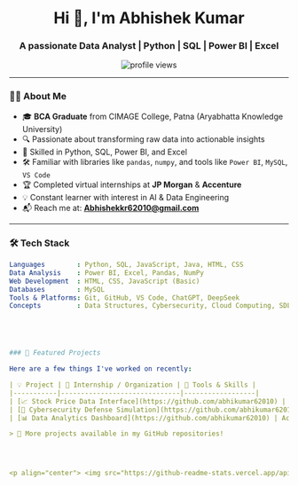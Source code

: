 <h1 align="center">Hi 👋, I'm Abhishek Kumar</h1>
<h3 align="center">A passionate Data Analyst | Python | SQL | Power BI | Excel</h3>

<p align="center">
  <img src="https://komarev.com/ghpvc/?username=your-github-username&label=Profile%20views&color=0e75b6&style=flat" alt="profile views" />
</p>

---

### 🧑‍💻 About Me

- 🎓 **BCA Graduate** from CIMAGE College, Patna (Aryabhatta Knowledge University)
- 🔍 Passionate about transforming raw data into actionable insights
- 🧠 Skilled in Python, SQL, Power BI, and Excel
- 🛠️ Familiar with libraries like `pandas`, `numpy`, and tools like `Power BI`, `MySQL`, `VS Code`
- 🏆 Completed virtual internships at **JP Morgan** & **Accenture**
- 💡 Constant learner with interest in AI & Data Engineering
- 📬 Reach me at: **Abhishekkr62010@gmail.com**

---

### 🛠️ Tech Stack

```yaml
Languages        : Python, SQL, JavaScript, Java, HTML, CSS
Data Analysis    : Power BI, Excel, Pandas, NumPy
Web Development  : HTML, CSS, JavaScript (Basic)
Databases        : MySQL
Tools & Platforms: Git, GitHub, VS Code, ChatGPT, DeepSeek
Concepts         : Data Structures, Cybersecurity, Cloud Computing, SDLC, Testing





### 💼 Featured Projects

Here are a few things I've worked on recently:

| 💡 Project | 💼 Internship / Organization | 🧰 Tools & Skills |
|-----------|------------------------------|------------------|
| [📈 Stock Price Data Interface](https://github.com/abhikumar62010) | JP Morgan (Virtual) | Python, API, Data Parsing |
| [🔐 Cybersecurity Defense Simulation](https://github.com/abhikumar62010) | JP Morgan (Virtual) | Network Security, Logs |
| [📊 Data Analytics Dashboard](https://github.com/abhikumar62010) | Accenture (Virtual) | Excel, Power BI, Visualization |

> 🧪 More projects available in my GitHub repositories!




<p align="center"> <img src="https://github-readme-stats.vercel.app/api?username=abhikumar62010&show_icons=true&theme=tokyonight" alt="stats" /> </p> <p align="center"> <img src="https://github-readme-streak-stats.herokuapp.com/?user=abhikumar62010&theme=tokyonight" alt="streak" /> </p> <p align="center"> <img src="https://github-readme-stats.vercel.app/api/top-langs/?username=abhikumar62010&layout=compact&theme=tokyonight" alt="languages" /> </p>
